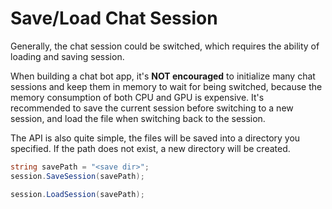 # Save/Load Chat Session

Generally, the chat session could be switched, which requires the ability of loading and saving session.

When building a chat bot app, it's **NOT encouraged** to initialize many chat sessions and keep them in memory to wait for being switched, because the memory consumption of both CPU and GPU is expensive. It's recommended to save the current session before switching to a new session, and load the file when switching back to the session.

The API is also quite simple, the files will be saved into a directory you specified. If the path does not exist, a new directory will be created.

```cs
string savePath = "<save dir>";
session.SaveSession(savePath);

session.LoadSession(savePath);
```

